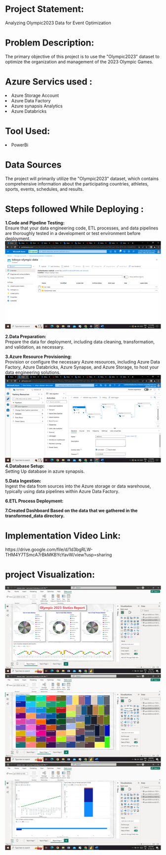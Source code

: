 <h1>Project Statement:</h1>
Analyzing Olympic2023 Data for Event Optimization

<h1>Problem Description:</h1>
The primary objective of this project is to use the "Olympic2023" dataset to optimize the organization and management of the 2023 Olympic Games. 

<h1>Azure Servics used :</h1>

<li>Azure Storage Account</li>
<li>Azure Data Factory</li>
<li>Azure synapsis Analytics</li>
<li>Azure Databricks</li>

<h1>Tool Used:</h1>
<li>PowerBi</li>

<h1>Data Sources</h1>
The project will primarily utilize the "Olympic2023" dataset, which contains comprehensive information about the participating countries, athletes, sports, events, schedules, and results.

<h1>Steps followed While Deploying :</h1>
<b>1.Code and Pipeline Testing:</b><br>
Ensure that your data engineering code, ETL processes, and data pipelines are thoroughly tested in a development or test environment before deployment.
<img src="https://github.com/rushikeshkalbande2503/azure-project/blob/main/output/outputs/some.png"></img>

<b>2.Data Preparation:</b> <br>
Prepare the data for deployment, including data cleaning, transformation, and validation, as necessary.


<b>3.Azure Resource Provisioning:</b> <br>
Provision or configure the necessary Azure resources, including Azure Data Factory, Azure Databricks, Azure Synapse, and Azure Storage, to host your data engineering solutions.
<img src="https://github.com/rushikeshkalbande2503/azure-project/blob/main/output/outputs/2.png"></img>
<b>4.Database Setup:</b> <br>
Setting Up database in azure synapsis.

<b>5.Data Ingestion:</b> <br>
Ingest the data from  sources into the Azure storage or data warehouse, typically using data pipelines within Azure Data Factory.

<b>6.ETL Process Deployment:</b> <br>

<b>7.Created Dashboard Based on the data that we gathered in the transformed_data directory.</b> 

<h1>Implementation Video Link:</h1>
https://drive.google.com/file/d/1d3bgRLW-THM4Y7TSmcA7rBkMKBYcYavW/view?usp=sharing


<h1>project Visualization:</h1>
<img src="https://github.com/rushikeshkalbande2503/azure-project/blob/main/output/outputs/powerbi1.png"></img>
<img src="https://github.com/rushikeshkalbande2503/azure-project/blob/main/output/outputs/powerbi2.png"></img>
<img src="https://github.com/rushikeshkalbande2503/azure-project/blob/main/output/outputs/powerbi3.png"></img>


















